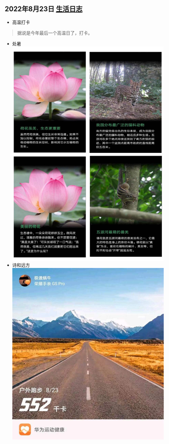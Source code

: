 ## 2022年8月23日  [生活日志](../life.md)
- 高温打卡  
>据说是今年最后一个高温日了，打卡。  
> 
- 处暑
![](../img/20220823.jpg)
- 诗和远方  
![](../img/20220823r.jpg)   


